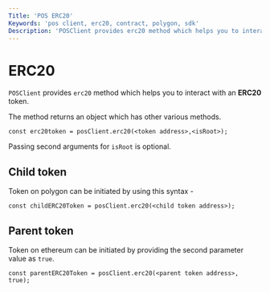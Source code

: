 ```yaml
---
Title: 'POS ERC20'
Keywords: 'pos client, erc20, contract, polygon, sdk'
Description: 'POSClient provides erc20 method which helps you to interact with an erc20 token.'
---
```


# ERC20

`POSClient` provides `erc20` method which helps you to interact with an **ERC20** token.

The method returns an object which has other various methods.

```
const erc20token = posClient.erc20(<token address>,<isRoot>);
```

Passing second arguments for `isRoot` is optional.

## Child token

Token on polygon can be initiated by using this syntax -

```
const childERC20Token = posClient.erc20(<child token address>);
```

## Parent token

Token on ethereum can be initiated by providing the second parameter value as `true`.

```
const parentERC20Token = posClient.erc20(<parent token address>, true);
```
